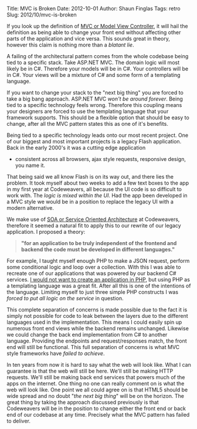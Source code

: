 Title: MVC is Broken
Date: 2012-10-01
Author: Shaun Finglas
Tags: retro
Slug: 2012/10/mvc-is-broken

If you look up the definition of [MVC or Model View
Controller](http://en.wikipedia.org/wiki/Model_view_controller), it will
hail the definition as being able to change your front end without
affecting other parts of the application and vice versa. This sounds
great in theory, however this claim is nothing more than a *blatant
lie*.

A failing of the architectural pattern comes from the whole codebase
being tied to a specific stack. Take ASP.NET MVC. The domain logic will
most likely be in C\#. Therefore your models will be in C\#. Your
controllers will be in C\#. Your views will be a mixture of C\# and some
form of a templating language.

If you want to change your stack to the "next big thing" you are forced
to take a big bang approach. ASP.NET MVC *won't be around forever*.
Being tied to a specific technology feels wrong. Therefore this coupling
means your designers are forced to use the templating language that your
framework supports. This should be a flexible option that should be easy
to change, after all the MVC pattern states this as one of it's
benefits.

Being tied to a specific technology leads onto our most recent project.
One of our biggest and most important projects is a legacy Flash
application. Back in the early 2000's it was a cutting edge application
- consistent across all browsers, ajax style requests, responsive
design, you name it.

That being said we all know Flash is on its way out, and there lies the
problem. It took myself about two weeks to add a few text boxes to the
app in my first year at Codeweavers, all because the UI code is so
difficult to work with. The *logic is mixed within the UI*. Had the app
been developed in a MVC style we would be in a position to replace the
legacy UI with a modern alternative.

We make use of [SOA or Service Oriented
Architecture](http://en.wikipedia.org/wiki/Service-oriented_architecture)
at Codeweavers, therefore it seemed a natural fit to apply this to our
rewrite of our legacy application. I proposed a theory:

> **"for an application to be truly independent of the frontend and
> backend the code must be developed in different languages."**

For example, I taught myself enough PHP to make a JSON request, perform
some conditional logic and loop over a collection. With this I was able
to recreate one of our applications that was powered by our backend C\#
services. [I would not want to create an application in
PHP](http://www.codinghorror.com/blog/2012/06/the-php-singularity.html),
but using PHP as a templating language was a great fit. After all this
is one of the intentions of the language. Limiting myself to just three
simple PHP constructs I was *forced to put all logic on the service* in
question.

This complete separation of concerns is made possible due to the fact it
is simply not possible for code to leak between the layers due to the
different languages used in the implementation. This means I could
easily spin up numerous front end views while the backend remains
unchanged. Likewise we could change the back end implementation from C\#
to another language. Providing the endpoints and request/responses
match, the front end will still be functional. This full separation of
concerns is what MVC style frameworks have *failed to achieve*.

In ten years from now it is hard to say what the web will look like.
What I can guarantee is that the web will still be here. We'll still be
making HTTP requests. We'll still be making back end services that
powers much of the apps on the internet. One thing no one can really
comment on is what the web will look like. One point we all could agree
on is that HTML5 should be wide spread and no doubt "*the next big
thing*" will be on the horizon. The great thing by taking the approach
discussed previously is that Codeweavers will be in the position to
change either the front end or back end of our codebase at any time.
Precisely what the MVC pattern has failed to deliver.